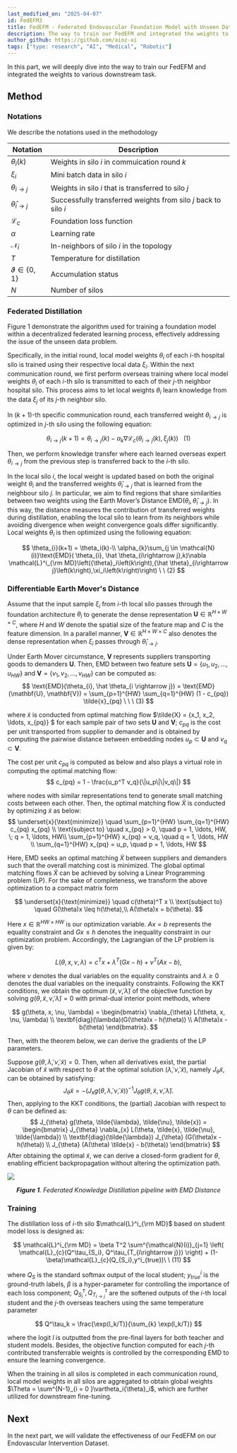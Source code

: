 ```yaml
---
last_modified_on: "2025-04-07"
id: FedEFM3
title: FedEFM - Federated Endovascular Foundation Model with Unseen Data (Part 3)
description: The way to train our FedEFM and integrated the weights to various downstream task. 
author_github: https://github.com/aioz-ai
tags: ["type: research", "AI", "Medical", "Robotic"]
---
```


In this part, we will deeply dive into the way to train our FedEFM and integrated the weights to various downstream task. 
## Method 

### Notations 

We describe the notations used in the methodology


| Notation | Description   |
|---------|------------|
| $\theta_i(k)$ | Weights in silo $i$ in commuication round $k$ | 
| $\xi_i$ | Mini batch data in silo $i$ | 
| $\theta_{i \rightarrow j}$ | Weights in silo $i$ that is transferred to silo $j$ | 
| $\hat{\theta}_{i \rightarrow j}$ | Successfully transferred weights from silo $j$ back to silo $i$ | 
| $\mathcal{L}_c$ | Foundation loss function | 
| $\alpha$ | Learning rate |
| $\mathcal{N}_i$ | In-neighbors of silo $i$ in the topology |
| $T$ |  Temperature for distillation |
| $\vartheta \in \{0,1\}$ |  Accumulation status |
| $N$ |  Number of silos |

### Federated Distillation 
Figure 1 demonstrate the algorithm used for training a foundation model within a decentralized federated learning process, effectively addressing the issue of the unseen data problem. 

Specifically, in the initial round, local model weights  $\theta_i$ of each $i$-th hospital silo is trained using their respective local data $\xi_i$. Within the next communication round, we first perform overseas training where local model weights $\theta_i$ of each $i$-th silo is transmitted to each of their $j$-th neighbor hospital silo. This process aims to let local weights $\theta_i$ learn knowledge from the data $\xi_j$ of its $j$-th neighbor silo. 

In $(k+1)$-th specific communication round, each transferred weight $\theta_{i\rightarrow j}$ is optimized in $j$-th silo using the following equation: 

$$
\theta_{i\rightarrow j}(k+1)=   \theta_{i\rightarrow j}\left(k\right)-\alpha_{k}\nabla  \mathcal{L}_{c}\left(\theta_{i\rightarrow j}\left(k\right),\xi_j\left(k\right)\right) \ \ \ (1)
$$

Then, we perform knowledge transfer where each learned overseas expert $\theta_{i\rightarrow j}$ from the previous step is transferred back to the $i$-th silo.

In the local silo $i$, the local weight is updated based on both the original weight $\theta_{i}$ and the transferred weights $\hat \theta_{i\rightarrow j}$ that is learned from the neighbour silo $j$. In particular, we aim to find regions that share similarities between two weights using the Earth Mover’s Distance $\text{EMD}( \theta_{i}, \hat \theta_{i\rightarrow j})$. In this way, the distance measures the contribution of transferred weights during distillation, enabling the local silo to learn from its neighbors while avoiding divergence when weight convergence goals differ significantly. Local weights $\theta_{i}$ is then optimized using the following equation:


$$
\theta_{i}(k+1) =  \theta_i(k)-\\ \alpha_{k}\sum_{j \in \mathcal{N}(i)}\text{EMD}( \theta_{i}, \hat \theta_{i\rightarrow j},k)\nabla  \mathcal{L}^i_{\rm MD}\left({\theta}_i\left(k\right),{\hat \theta}_{i\rightarrow j}\left(k\right),\xi_i\left(k\right)\right) \ \ (2)
$$

### Differentiable Earth Mover's Distance
Assume that the input sample $\xi_i$ from $i$-th local silo passes through the foundation architecture $\theta_{i}$ to generate the dense representation $\mathbf{U} \in \mathbb{R}^{H \times W \times C}$, where $H$ and $W$ denote the spatial size of the feature map and $C$ is the feature dimension. In a parallel manner, $\mathbf{V} \in \mathbb{R}^{H \times W \times C}$ also denotes the dense representation when $\xi_i$ passes through $\hat{\theta}_{i\rightarrow j}$.

Under Earth Mover circumstance, $\mathbf{V}$ represents suppliers transporting goods to demanders $\mathbf{U}$. Then, $\text{EMD}$ between two feature sets $\mathbf{U} = \{u_1, u_2, \ldots, u_{HW}\}$ and $\mathbf{V} = \{v_1, v_2, \ldots, v_{HW}\}$ can be computed as:
$$
\text{EMD}(\theta_{i}, \hat \theta_{i \rightarrow j}) = \text{EMD}(\mathbf{U}, \mathbf{V}) = \sum_{p=1}^{HW} \sum_{q=1}^{HW} (1 - c_{pq}) \tilde{x}_{pq} \ \ \ (3)
$$ 


where $\tilde{x}$ is conducted from optimal matching flow $\tilde{X} = \{x_1, x_2, \ldots, x_{pq}\} $ for each sample pair of two sets $\mathbf{U}$ and $\mathbf{V}$; $c_{pq}$ is the cost per unit transported from supplier to demander and is obtained by computing the pairwise distance between embedding nodes $u_p \subset \mathbf{U}$ and $v_q \subset \mathbf{V}$.

The cost per unit $c_{pq}$ is computed as below and also plays a virtual role in computing the optimal matching flow:
$$
c_{pq} = 1 - \frac{u_p^T v_q}{\|u_p\|\|v_q\|}
$$

where nodes with similar representations tend to generate small matching costs between each other. 
Then, the optimal matching flow $\tilde{X}$ is conducted by optimizing $\tilde{x}$ as below: 
$$
\underset{x}{\text{minimize}} \quad  \sum_{p=1}^{HW} \sum_{q=1}^{HW} c_{pq} x_{pq} \\
\text{subject to} \quad  x_{pq} > 0, \quad p = 1, \ldots, HW, \; q = 1, \ldots, HW\\
\sum_{p=1}^{HW} x_{pq} = v_q, \quad q = 1, \ldots, HW \\
\sum_{q=1}^{HW} x_{pq} = u_p, \quad p = 1, \ldots, HW
$$

Here, EMD seeks an optimal matching $\tilde{X}$ between suppliers and demanders such that the overall matching cost is minimized. The global optimal matching flows $\tilde{X}$ can be achieved by solving a Linear Programming problem (LP). For the sake of completeness, we transform the above optimization to a compact matrix form

$$
\underset{x}{\text{minimize}} \quad c(\theta)^T x \\
\text{subject to} \quad G(\theta)x \leq h(\theta),\\
A(\theta)x = b(\theta).
$$


Here $x \in \mathbb{R}^{HW \times HW}$ is our optimization variable. $Ax = b$ represents the equality constraint and $Gx \leq h$ denotes the inequality constraint in our optimization problem. Accordingly, the Lagrangian of the LP problem is given by:

$$
L(\theta, x, \nu, \lambda) = c^T x + \lambda^T (Gx - h) + \nu^T (Ax - b),
$$



where $\nu$ denotes the dual variables on the equality constraints and $\lambda \geq 0$ denotes the dual variables on the inequality constraints.
Following the KKT conditions, we obtain the optimum $(\tilde{x}, \tilde{\nu}, \tilde{\lambda})$ of the objective function by solving $g(\theta, \tilde{x}, \tilde{\nu}, \tilde{\lambda}) = 0$ with primal-dual interior point methods, where

$$
g(\theta, x, \nu, \lambda) = \begin{bmatrix}
\nabla_{\theta} L(\theta, x, \nu, \lambda) \\
\textbf{diag}(\lambda)(G(\theta)x - h(\theta)) \\
A(\theta)x - b(\theta)
\end{bmatrix}.
$$


Then, with the theorem below, we can derive the gradients of the LP parameters.

Suppose $g(\theta, \tilde{\lambda}, \tilde{\nu}, \tilde{x}) = 0$.
Then, when all derivatives exist, the partial Jacobian of $\tilde{x}$
with respect to $\theta$ at the optimal solution $(\tilde{\lambda}, \tilde{\nu}, \tilde{x})$, namely
$J_{\theta}\tilde{x}$, can be obtained by satisfying:
$$
J_{\theta}\tilde{x} = - \left( J_{x} g(\theta, \tilde{\lambda}, \tilde{\nu}, \tilde{x}) \right)^{-1} J_{\theta} g(\theta, \tilde{x}, \tilde{\nu}, \tilde{\lambda}).
$$
Then, applying to the KKT conditions, the (partial) Jacobian with respect to $\theta$ can be defined as:
$$
J_{\theta} g(\theta, \tilde{\lambda}, \tilde{\nu}, \tilde{x}) =
\begin{bmatrix}
J_{\theta} \nabla_{x} L(\theta, \tilde{x}, \tilde{\nu}, \tilde{\lambda}) \\
\textbf{diag}(\tilde{\lambda}) J_{\theta} (G(\theta)x - h(\theta)) \\
J_{\theta} (A(\theta) \tilde{x} - b(\theta))
\end{bmatrix}
$$
After obtaining the optimal $\tilde{x}$, we can derive a closed-form gradient for $\theta$, enabling efficient backpropagation without altering the optimization path.

![](https://vision.aioz.io/f/20e1dffd5e20450a8461/?dl=1)*<center>**Figure 1**. Federated Knowledge Distillation pipeline with EMD Distance</center>*

### Training 


The distillation loss of $i$-th silo $\mathcal{L}^i_{\rm MD}$ based on student model loss is designed as:

$$
\mathcal{L}^i_{\rm MD} = \beta T^2 \sum^{\mathcal{N}(i)}_{j=1}
\left( \mathcal{L}_{c}(Q^\tau_{S_i}, Q^\tau_{T_{i\rightarrow j}}) \right) + (1-\beta)\mathcal{L}_{c}(Q_{S_i},y^i_{true})\ \  (11)
$$

where $Q_S$ is the standard softmax output of the local student; $y^i_{true}$ is the ground-truth labels, $\beta$ is a hyper-parameter for controlling the importance of each loss component; $Q^\tau_{S_i}, Q^\tau_{T_{i\rightarrow j}}$ are the softened outputs of the  $i$-th local student and the $j$-th overseas teachers using the same temperature parameter

$$
Q^\tau_k = \frac{\exp(l_k/T)}{\sum_{k} \exp(l_k/T)}
$$

where the logit $l$ is outputted from the pre-final layers for both teacher and student models. Besides, the objective function computed for each  $j$-th contributed transferrable weights is controlled by the corresponding EMD to ensure the learning convergence.


When the training in all silos is completed in each communication round, local model weights in all silos are aggregated to obtain global weights $\Theta = \sum^{N-1}_{i = 0 }\vartheta_i{\theta}_i$, which are further utilized for downstream fine-tuning.
## Next
In the next part, we will validate the effectiveness of our FedEFM on our Endovascular Intervention Dataset.

